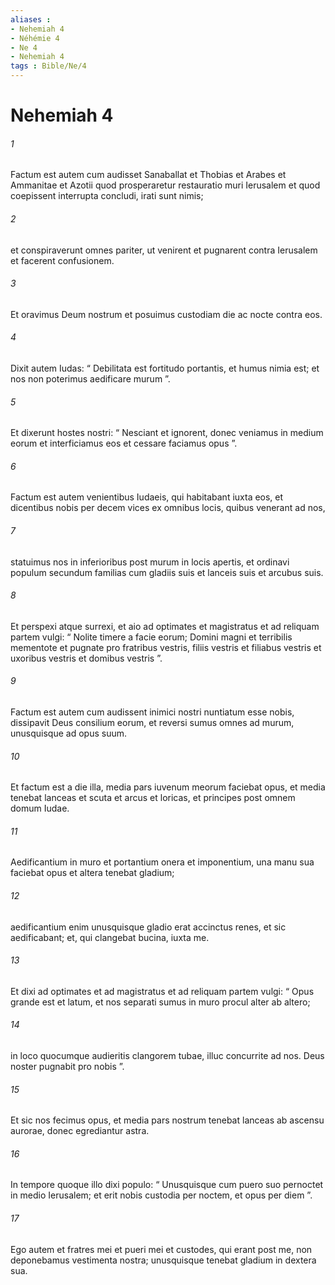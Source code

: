```yaml
---
aliases : 
- Nehemiah 4
- Néhémie 4
- Ne 4
- Nehemiah 4
tags : Bible/Ne/4
---
```


# Nehemiah 4

###### 1
Factum est autem cum audisset Sanaballat et Thobias et Arabes et Ammanitae et Azotii quod prosperaretur restauratio muri Ierusalem et quod coepissent interrupta concludi, irati sunt nimis; 
###### 2
et conspiraverunt omnes pariter, ut venirent et pugnarent contra Ierusalem et facerent confusionem. 
###### 3
Et oravimus Deum nostrum et posuimus custodiam die ac nocte contra eos. 
###### 4
Dixit autem Iudas: “ Debilitata est fortitudo portantis, et humus nimia est; et nos non poterimus aedificare murum ”. 
###### 5
Et dixerunt hostes nostri: “ Nesciant et ignorent, donec veniamus in medium eorum et interficiamus eos et cessare faciamus opus ”.
###### 6
Factum est autem venientibus Iudaeis, qui habitabant iuxta eos, et dicentibus nobis per decem vices ex omnibus locis, quibus venerant ad nos, 
###### 7
statuimus nos in inferioribus post murum in locis apertis, et ordinavi populum secundum familias cum gladiis suis et lanceis suis et arcubus suis. 
###### 8
Et perspexi atque surrexi, et aio ad optimates et magistratus et ad reliquam partem vulgi: “ Nolite timere a facie eorum; Domini magni et terribilis mementote et pugnate pro fratribus vestris, filiis vestris et filiabus vestris et uxoribus vestris et domibus vestris ”. 
###### 9
Factum est autem cum audissent inimici nostri nuntiatum esse nobis, dissipavit Deus consilium eorum, et reversi sumus omnes ad murum, unusquisque ad opus suum. 
###### 10
Et factum est a die illa, media pars iuvenum meorum faciebat opus, et media tenebat lanceas et scuta et arcus et loricas, et principes post omnem domum Iudae. 
###### 11
Aedificantium in muro et portantium onera et imponentium, una manu sua faciebat opus et altera tenebat gladium; 
###### 12
aedificantium enim unusquisque gladio erat accinctus renes, et sic aedificabant; et, qui clangebat bucina, iuxta me. 
###### 13
Et dixi ad optimates et ad magistratus et ad reliquam partem vulgi: “ Opus grande est et latum, et nos separati sumus in muro procul alter ab altero; 
###### 14
in loco quocumque audieritis clangorem tubae, illuc concurrite ad nos. Deus noster pugnabit pro nobis ”. 
###### 15
Et sic nos fecimus opus, et media pars nostrum tenebat lanceas ab ascensu aurorae, donec egrediantur astra.
###### 16
In tempore quoque illo dixi populo: “ Unusquisque cum puero suo pernoctet in medio Ierusalem; et erit nobis custodia per noctem, et opus per diem ”. 
###### 17
Ego autem et fratres mei et pueri mei et custodes, qui erant post me, non deponebamus vestimenta nostra; unusquisque tenebat gladium in dextera sua.
